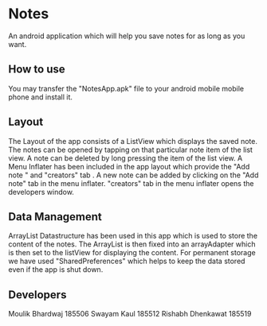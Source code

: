 # Notes
An android application which will help you save notes for as long as you want.

## How to use
You may transfer the "NotesApp.apk" file to your android mobile mobile phone and install it.

## Layout 
The Layout of the app consists of a ListView which displays the saved note. The notes can be opened by tapping on that particular note item of the list view. 
A note can be deleted by long pressing the item of the list view.
A Menu Inflater has been included in the app layout which provide the "Add note " and "creators" tab .
A new note can be added by clicking on the "Add note" tab in the menu inflater.
"creators" tab in the menu inflater opens the developers window.

## Data Management
ArrayList Datastructure has been used in this app which is used to store the content of the notes. The ArrayList is then fixed into an arrayAdapter which is then set to the listView for displaying the content.
For permanent storage we have used "SharedPreferences" which helps to keep the data stored even if the app is shut down.  

## Developers
Moulik Bhardwaj 185506
Swayam Kaul 185512
Rishabh Dhenkawat 185519

